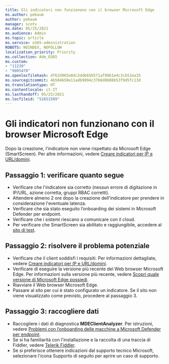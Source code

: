 ```yaml
---
title: Gli indicatori non funzionano con il browser Microsoft Edge
ms.author: pebaum
author: pebaum
manager: scotv
ms.date: 05/25/2021
ms.audience: Admin
ms.topic: article
ms.service: o365-administration
ROBOTS: NOINDEX, NOFOLLOW
localization_priority: Priority
ms.collection: Adm_O365
ms.custom:
- "11230"
- "9005470"
ms.openlocfilehash: df62d965e0dc2ddb656571af99b1e4c3cb52ea35
ms.sourcegitcommit: 4b504650e11adb9894c37b6d8608b53f9d5fc13d
ms.translationtype: HT
ms.contentlocale: it-IT
ms.lasthandoff: 05/25/2021
ms.locfileid: "52651509"
---
```

# <a name="indicators-dont-work-using-edge-browser"></a>Gli indicatori non funzionano con il browser Microsoft Edge

Dopo la creazione, l'indicatore non viene rispettato da Microsoft Edge (SmartScreen). Per altre informazioni, vedere [Creare indicatori per IP e URL/domini](/microsoft-365/security/defender-endpoint/indicator-ip-domain).

## <a name="step-1-ensure-the-following"></a>Passaggio 1: verificare quanto segue

- Verificare che l'indicatore sia corretto (nessun errore di digitazione in IP/URL, azione corretta, gruppi RBAC corretti).
- Attendere almeno 2 ore dopo la creazione dell'indicatore per prendere in considerazione l'eventuale latenza.
- Verificare che sia stato eseguito l’onboarding dei sistemi in Microsoft Defender per endpoint.
- Verificare che i sistemi riescano a comunicare con il cloud.
- Per verificare che SmartScreen sia abilitato e raggiungibile, accedere al [sito di test](https://demo.smartscreen.msft.net).

## <a name="step-2-troubleshoot-the-potential-issue"></a>Passaggio 2: risolvere il problema potenziale

- Verificare che il client soddisfi i requisiti. Per informazioni dettagliate, vedere [Creare indicatori per IP e URL/domini](/microsoft-365/security/defender-endpoint/indicator-ip-domain).
- Verificare di eseguire la versione più recente del Web browser Microsoft Edge. Per informazioni sulla versione più recente, vedere [Scopri quale versione di Microsoft Edge possiedi](https://support.microsoft.com/microsoft-edge/find-out-which-version-of-microsoft-edge-you-have-c726bee8-c42e-e472-e954-4cf5123497eb).
- Riavviare il Web browser Microsoft Edge.
- Passare al sito per cui è stato configurato un indicatore. Se il sito non viene visualizzato come previsto, procedere al passaggio 3. 

## <a name="step-3-collect-data"></a>Passaggio 3: raccogliere dati

- Raccogliere i dati di diagnostica **MDEClientAnalyzer**. Per istruzioni, vedere [Problemi con l’onboarding delle macchine a Microsoft Defender per endpoint](issues-with-onboarding-machines.md).
- Se si ha familiarità con l'installazione e la raccolta di una traccia di Fiddler, vedere [Telerik Fiddler](http://www.telerik.com/fiddler).
- Se si preferisce ottenere indicazioni dal supporto tecnico Microsoft, selezionare l'icona Supporto di seguito per aprire un caso di supporto.
